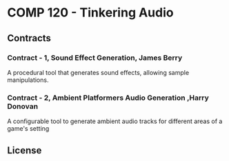 # COMP 120 - Tinkering Audio

## Contracts

### Contract - 1, Sound Effect Generation, James Berry

A procedural tool that generates sound effects, allowing sample manipulations. 

### Contract - 2, Ambient Platformers Audio Generation ,Harry Donovan

A configurable tool to generate ambient audio tracks for different areas of a game's setting

## License
